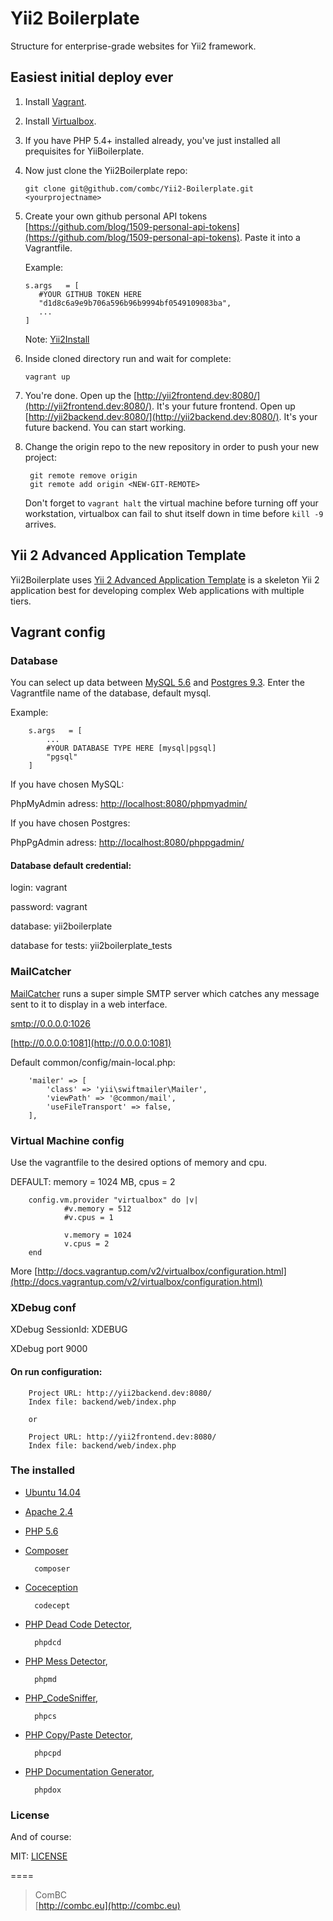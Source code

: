 # Yii2 Boilerplate
Structure for enterprise-grade websites for Yii2 framework.

## Easiest initial deploy ever
1.  Install [Vagrant][vagrant].

2.  Install [Virtualbox][virtualbox].

3.  If you have PHP 5.4+ installed already, you've just installed all prequisites for YiiBoilerplate.

4.  Now just clone the Yii2Boilerplate repo:

        git clone git@github.com/combc/Yii2-Boilerplate.git <yourprojectname>

5.  Create your own github personal API tokens [https://github.com/blog/1509-personal-api-tokens](https://github.com/blog/1509-personal-api-tokens). Paste it into a Vagrantfile.

    Example: 
    
        s.args   = [
           #YOUR GITHUB TOKEN HERE
           "d1d8c6a9e9b706a596b96b9994bf0549109083ba",
           ...
        ]
    
    Note: [Yii2Install][yiiinstall]

6.  Inside cloned directory run and wait for complete:

        vagrant up

7.  You're done. Open up the [http://yii2frontend.dev:8080/](http://yii2frontend.dev:8080/). It's your future frontend. Open up [http://yii2backend.dev:8080/](http://yii2backend.dev:8080/). It's your future backend. You can start working.
8. Change the origin repo to the new repository in order to push your new project:

        git remote remove origin  
        git remote add origin <NEW-GIT-REMOTE>

    Don't forget to `vagrant halt` the virtual machine before turning off your workstation, virtualbox can fail to shut itself down in time before `kill -9` arrives.

## Yii 2 Advanced Application Template
Yii2Boilerplate uses [Yii 2 Advanced Application Template][yii2template] is a skeleton Yii 2 application best for developing complex Web applications with multiple tiers.

## Vagrant config

### Database

You can select up data between [MySQL 5.6][mysql] and [Postgres 9.3][pgsql]. Enter the Vagrantfile name of the database, default mysql.

Example:

        s.args   = [
            ...
            #YOUR DATABASE TYPE HERE [mysql|pgsql]
            "pgsql"
        ]

If you have chosen MySQL:

PhpMyAdmin adress: [http://localhost:8080/phpmyadmin/](http://localhost:8080/phpmyadmin/)

If you have chosen Postgres:

PhpPgAdmin adress: [http://localhost:8080/phppgadmin/](http://localhost:8080/phppgadmin/)

#### Database default credential:

login: vagrant

password: vagrant

database: yii2boilerplate

database for tests: yii2boilerplate_tests

### MailCatcher
[MailCatcher][mailcatcher] runs a super simple SMTP server which catches any message sent to it to display in a web interface.

[smtp://0.0.0.0:1026](smtp://0.0.0.0:1026)

[http://0.0.0.0:1081](http://0.0.0.0:1081)

Default common/config/main-local.php:

        'mailer' => [
            'class' => 'yii\swiftmailer\Mailer',
            'viewPath' => '@common/mail',
            'useFileTransport' => false,
        ],

### Virtual Machine config

Use the vagrantfile to the desired options of memory and cpu. 

DEFAULT: memory = 1024 MB, cpus = 2

        config.vm.provider "virtualbox" do |v|
                #v.memory = 512
                #v.cpus = 1
    
                v.memory = 1024
                v.cpus = 2
        end
More [http://docs.vagrantup.com/v2/virtualbox/configuration.html](http://docs.vagrantup.com/v2/virtualbox/configuration.html)

### XDebug conf

XDebug SessionId: XDEBUG

XDebug port 9000

#### On run configuration:

        Project URL: http://yii2backend.dev:8080/
        Index file: backend/web/index.php
        
        or
        
        Project URL: http://yii2frontend.dev:8080/
        Index file: backend/web/index.php


### The installed
* [Ubuntu 14.04][ubuntu]
* [Apache 2.4][apache]
* [PHP 5.6][php]
* [Composer][composer]

        composer 
        
* [Coceception][coceception]
 
        codecept

* [PHP Dead Code Detector][phpdcd], 
 
        phpdcd 

* [PHP Mess Detector][phpmd],
 
        phpmd
        
* [PHP_CodeSniffer][phpcs],

        phpcs 

* [PHP Copy/Paste Detector][phpcpd],

        phpcpd 

* [PHP Documentation Generator][phpdox],
 
        phpdox

### License

And of course:

MIT: [LICENSE][license]

====

> ComBC   
[http://combc.eu](http://combc.eu)


[ubuntu]: http://releases.ubuntu.com/14.04/
[yii]: http://www.yiiframework.com/
[yiiinstall]: http://www.yiiframework.com/doc-2.0/guide-start-installation.html
[vagrant]: http://docs.vagrantup.com/v2/getting-started/
[virtualbox]: https://www.virtualbox.org/
[mysql]: http://www.mysql.com/
[pgsql]: http://www.postgresql.org/
[mailcatcher]: http://mailcatcher.me/
[yii2template]: https://github.com/yiisoft/yii2-app-advanced
[apache]: http://www.apache.org/
[php]: http://php.net/
[composer]: https://getcomposer.org/
[Coceception]: http://codeception.com/
[phpdcd]: https://github.com/sebastianbergmann/phpdcd
[phpmd]: http://phpmd.org/
[phpcs]: https://github.com/squizlabs/PHP_CodeSniffer
[phpdox]: http://phpdox.de/
[phpcpd]: https://github.com/sebastianbergmann/phpcpd
[license]: ../master/LICENSE.md
